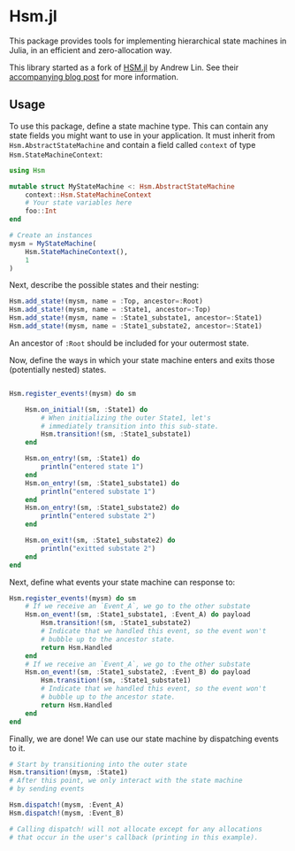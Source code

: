# Hsm.jl

This package provides tools for implementing hierarchical state machines in Julia, in an efficient and zero-allocation way.

This library started as a fork of [HSM.jl](https://github.com/AndrewWasHere/HSM.jl) by Andrew Lin. See their [accompanying blog post](https://andrewwashere.github.io/2022/05/21/state-machines.html) for more information.

## Usage

To use this package, define a state machine type. This can contain any state fields you might want to use in your application.
It must inherit from `Hsm.AbstractStateMachine` and contain a field called `context` of type `Hsm.StateMachineContext`:

```julia
using Hsm

mutable struct MyStateMachine <: Hsm.AbstractStateMachine
    context::Hsm.StateMachineContext
    # Your state variables here
    foo::Int
end

# Create an instances
mysm = MyStateMachine(
    Hsm.StateMachineContext(),
    1
)
```

Next, describe the possible states and their nesting:
```julia
Hsm.add_state!(mysm, name = :Top, ancestor=:Root)
Hsm.add_state!(mysm, name = :State1, ancestor=:Top)
Hsm.add_state!(mysm, name = :State1_substate1, ancestor=:State1)
Hsm.add_state!(mysm, name = :State1_substate2, ancestor=:State1)
```

An ancestor of `:Root` should be included for your outermost state.

Now, define the ways in which your state machine enters and exits those
(potentially nested) states.
```julia

Hsm.register_events!(mysm) do sm

    Hsm.on_initial!(sm, :State1) do
        # When initializing the outer State1, let's
        # immediately transition into this sub-state.
        Hsm.transition!(sm, :State1_substate1)
    end

    Hsm.on_entry!(sm, :State1) do 
        println("entered state 1")
    end
    Hsm.on_entry!(sm, :State1_substate1) do 
        println("entered substate 1")
    end
    Hsm.on_entry!(sm, :State1_substate2) do 
        println("entered substate 2")
    end

    Hsm.on_exit!(sm, :State1_substate2) do 
        println("exitted substate 2")
    end
end
```

Next, define what events your state machine can response to:
```julia
Hsm.register_events!(mysm) do sm
    # If we receive an `Event_A`, we go to the other substate
    Hsm.on_event!(sm, :State1_substate1, :Event_A) do payload
        Hsm.transition!(sm, :State1_substate2)
        # Indicate that we handled this event, so the event won't
        # bubble up to the ancestor state.
        return Hsm.Handled
    end
    # If we receive an `Event_A`, we go to the other substate
    Hsm.on_event!(sm, :State1_substate2, :Event_B) do payload
        Hsm.transition!(sm, :State1_substate1)
        # Indicate that we handled this event, so the event won't
        # bubble up to the ancestor state.
        return Hsm.Handled
    end
end
```

Finally, we are done! We can use our state machine by dispatching events to it.
```julia
# Start by transitioning into the outer state
Hsm.transition!(mysm, :State1)
# After this point, we only interact with the state machine
# by sending events

Hsm.dispatch!(mysm, :Event_A)
Hsm.dispatch!(mysm, :Event_B)

# Calling dispatch! will not allocate except for any allocations
# that occur in the user's callback (printing in this example).
```